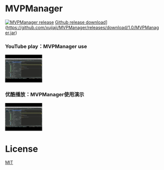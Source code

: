 # MVPManager

[![MVPManager release](https://img.shields.io/badge/release-1.0-red.svg)](https://github.com/xujiaji/MVPManager/releases)
[Github release download](https://img.shields.io/badge/download-jar-orange.svg)](https://github.com/xujiaji/MVPManager/releases/download/1.0/MVPManager.jar)

### YouTube play：MVPManager use
[![IMAGE_VIDEO](display/video_img.jpg)](https://www.youtube.com/watch?v=epaMr8DK9QM)

### 优酷播放：MVPManager使用演示
[![IMAGE_VIDEO](display/video_img.jpg)](http://v.youku.com/v_show/id_XMTg2MTIzMzQ0OA==.html)



# License
[MIT](LICENSE)
